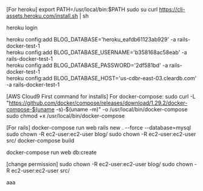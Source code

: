 [For heroku]
export PATH=/usr/local/bin:$PATH
sudo su
curl https://cli-assets.heroku.com/install.sh | sh

heroku login

heroku config:add BLOG_DATABASE='heroku_eafdb61123ab929' -a rails-docker-test-1    
heroku config:add BLOG_DATABASE_USERNAME='b358168ac58eab' -a rails-docker-test-1    
heroku config:add BLOG_DATABASE_PASSWORD='2df581bd' -a rails-docker-test-1    
heroku config:add BLOG_DATABASE_HOST='us-cdbr-east-03.cleardb.com' -a rails-docker-test-1    


[AWS Cloud9 First command for installs]
For docker-compose: 
sudo curl -L "https://github.com/docker/compose/releases/download/1.29.2/docker-compose-$(uname -s)-$(uname -m)" -o /usr/local/bin/docker-compose
sudo chmod +x /usr/local/bin/docker-compose

[For rails]
docker-compose run web rails new . --force --database=mysql
sudo chown -R ec2-user:ec2-user blog/
sudo chown -R ec2-user:ec2-user src/
docker-compose build

docker-compose run web db:create

[change permission]
sudo chown -R ec2-user:ec2-user blog/
sudo chown -R ec2-user:ec2-user src/

aaa